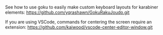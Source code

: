 See how to use goku to easily make custom keyboard layouts for karabiner elements: https://github.com/yqrashawn/GokuRakuJoudo.git

If you are using VSCode, commands for centering the screen require an extension: https://github.com/kaiwood/vscode-center-editor-window.git 
